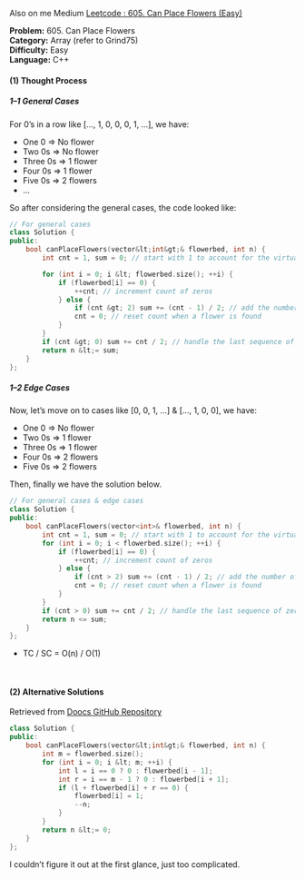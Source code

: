 Also on me Medium <a href="https://yc-kuo.medium.com/leetcode-605-can-place-flowers-easy-30c9b1460374">Leetcode : 605. Can Place Flowers (Easy)</a>

<p><strong>Problem:</strong> 605. Can Place Flowers<br>
<strong>Category:</strong> Array (refer to Grind75)<br>
<strong>Difficulty:</strong> Easy<br>
<strong>Language:</strong> C++</p>

<h4>(1) Thought Process</h4>
<h5>1–1 General Cases</h5>
<p>For 0’s in a row like […, 1, 0, 0, 0, 1, …], we have:</p>
<ul>
  <li>One 0 => No flower</li>
  <li>Two 0s => No flower</li>
  <li>Three 0s => 1 flower</li>
  <li>Four 0s => 1 flower</li>
  <li>Five 0s => 2 flowers</li>
  <li>...</li>
</ul>
<p>So after considering the general cases, the code looked like:</p>

```cpp
// For general cases
class Solution {
public:
    bool canPlaceFlowers(vector&lt;int&gt;& flowerbed, int n) {
        int cnt = 1, sum = 0; // start with 1 to account for the virtual zero at the start

        for (int i = 0; i &lt; flowerbed.size(); ++i) {
            if (flowerbed[i] == 0) {
                ++cnt; // increment count of zeros
            } else {
                if (cnt &gt; 2) sum += (cnt - 1) / 2; // add the number of flowers that can be planted
                cnt = 0; // reset count when a flower is found
            }
        }
        if (cnt &gt; 0) sum += cnt / 2; // handle the last sequence of zeros
        return n &lt;= sum;
    }
};
```

<h5>1–2 Edge Cases</h5>
<p>Now, let’s move on to cases like [0, 0, 1, …] & […, 1, 0, 0], we have:</p>
<ul>
  <li>One 0 => No flower</li>
  <li>Two 0s => 1 flower</li>
  <li>Three 0s => 1 flower</li>
  <li>Four 0s => 2 flowers</li>
  <li>Five 0s => 2 flowers</li>
</ul>
<p>Then, finally we have the solution below.</p>

```cpp
// For general cases & edge cases
class Solution {
public:
    bool canPlaceFlowers(vector<int>& flowerbed, int n) {
        int cnt = 1, sum = 0; // start with 1 to account for the virtual zero at the start
        for (int i = 0; i < flowerbed.size(); ++i) {
            if (flowerbed[i] == 0) {
                ++cnt; // increment count of zeros
            } else {
                if (cnt > 2) sum += (cnt - 1) / 2; // add the number of flowers that can be planted
                cnt = 0; // reset count when a flower is found
            }
        }
        if (cnt > 0) sum += cnt / 2; // handle the last sequence of zeros
        return n <= sum;
    }
};
```
- TC / SC = O(n) / O(1)
<br>

<h4>(2) Alternative Solutions</h4>
<p>Retrieved from <a href="https://github.com/doocs/leetcode/tree/main/solution/0600-0699/0605.Can%20Place%20Flowers">Doocs GitHub Repository</a></p>

```cpp
class Solution {
public:
    bool canPlaceFlowers(vector&lt;int&gt;& flowerbed, int n) {
        int m = flowerbed.size();
        for (int i = 0; i &lt; m; ++i) {
            int l = i == 0 ? 0 : flowerbed[i - 1];
            int r = i == m - 1 ? 0 : flowerbed[i + 1];
            if (l + flowerbed[i] + r == 0) {
                flowerbed[i] = 1;
                --n;
            }
        }
        return n &lt;= 0;
    }
};
```

<p>I couldn’t figure it out at the first glance, just too complicated.</p>
